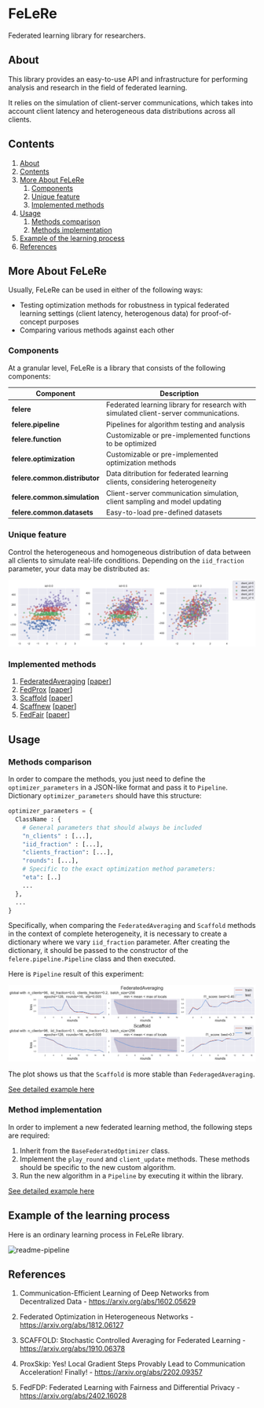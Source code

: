 # FeLeRe

Federated learning library for researchers.

## About

This library provides an easy-to-use  API and infrastructure for performing analysis and research in the field of federated learning. 

It relies on the simulation of client-server communications, which takes into account client latency and heterogeneous data distributions across all clients.

## Contents

1. [About](#about)
2. [Contents](#contents)
3. [More About FeLeRe](#more-about-felere)
    1. [Components](#components)
    2. [Unique feature](#unique-feature)
    3. [Implemented methods](#implemented-methods)
4. [Usage](#usage)
    1. [Methods comparison](#methods-comparison)
    2. [Methods implementation](#method-implementation)
5. [Example of the learning process](#example-of-the-learning-process)
6. [References](#references)

## More About FeLeRe

Usually, FeLeRe can be used in either of the following ways:

* Testing optimization methods for robustness in typical federated learning settings (client latency, heterogenous data) for proof-of-concept purposes
* Comparing various methods against each other

### Components

At a granular level, FeLeRe is a library that consists of the following components:

| Component | Description |
| ---- | --- |
| **felere** | Federated learning library for research with simulated client-server communications. |
| **felere.pipeline** | Pipelines for algorithm testing and analysis |
|**felere.function**| Customizable or pre-implemented functions to be optimized |
|**felere.optimization**| Customizable or pre-implemented optimization methods |
| **felere.common.distributor** | Data ditribution for federated learning clients, considering heterogeneity |
| **felere.common.simulation** | Client-server communication simulation, client sampling and model updating|
| **felere.common.datasets** | Easy-to-load pre-defined datasets |

### Unique feature

Control the heterogeneous and homogeneous distribution of data between all clients to simulate real-life conditions.
Depending on the `iid_fraction` parameter, your data may be distributed as:

![distr-example](./res/readme/distr_example.png)

### Implemented methods

1. [FederatedAveraging](./felere/optimization/federative/fedavg.py) [[paper](https://arxiv.org/abs/1602.05629)]
2. [FedProx](./felere/optimization/federative/fedprox.py) [[paper](https://arxiv.org/abs/1812.06127)]
3. [Scaffold](./felere/optimization/federative/scaffold.py) [[paper](https://arxiv.org/abs/1910.06378)]
4. [Scaffnew](./felere/optimization/federative/scaffnew.py) [[paper](https://arxiv.org/abs/2202.09357)]
5. [FedFair](./felere/optimization/federative/fedfair.py) [[paper](https://arxiv.org/abs/2402.16028)]

## Usage

### Methods comparison

In order to compare the methods, you just need to define the `optimizer_parameters` in a JSON-like format and pass it to `Pipeline`.
Dictionary `optimizer_parameters` should have this structure:

```python
optimizer_parameters = {
  ClassName : {
    # General parameters that should always be included
    "n_clients" : [...],
    "iid_fraction" : [...],
    "clients_fraction": [...],
    "rounds": [...],
    # Specific to the exact optimization method parameters:
    "eta": [..]
    ...
  },
  ...
}
```

Specifically, when comparing the `FederatedAveraging` and `Scaffold` methods in the context of complete heterogeneity, it is necessary to create a dictionary where we vary `iid_fraction` parameter. After creating the dictionary, it should be passed to the constructor of the `felere.pipeline.Pipeline` class and then executed.

Here is `Pipeline` result of this experiment:

![comparision](./res/readme/comparision.png)

The plot shows us that the `Scaffold` is more stable than `FederagedAveraging`.

[See detailed example here](./examples/comparision.ipynb)

### Method implementation

In order to implement a new federated learning method, the following steps are required:

1. Inherit from the `BaseFederatedOptimizer` class.
2. Implement the `play_round` and `client_update` methods. These methods should be specific to the new custom algorithm.
3. Run the new algorithm in a `Pipeline` by executing it within the library.

[See detailed example here](./examples/custom.ipynb)

## Example of the learning process

Here is an ordinary learning process in FeLeRe library.

![readme-pipeline](./res/readme/readme-pipeline.gif)

## References

1. Communication-Efficient Learning of Deep Networks from Decentralized Data - https://arxiv.org/abs/1602.05629

2. Federated Optimization in Heterogeneous Networks - https://arxiv.org/abs/1812.06127

3. SCAFFOLD: Stochastic Controlled Averaging for Federated Learning - https://arxiv.org/abs/1910.06378

4. ProxSkip: Yes! Local Gradient Steps Provably Lead to Communication Acceleration! Finally! - https://arxiv.org/abs/2202.09357

5. FedFDP: Federated Learning with Fairness and Differential Privacy - https://arxiv.org/abs/2402.16028